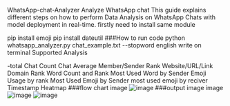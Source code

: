 WhatsApp-chat-Analyzer
Analyze WhatsApp chat This guide explains different steps on how to perform Data Analysis on WhatsApp Chats with model deployment in real-time. firstly need to install same module

pip install emoji
pip install dateutil
###How to run code
python whatsapp_analyzer.py chat_example.txt --stopword english write on terminal
Supported Analysis

-total Chat Count
Chat Average
Member/Sender Rank
Website/URL/Link Domain Rank
Word Count and Rank
Most Used Word by Sender
Emoji Usage by rank
Most Used Emoji by Sender
most used emoji by reciver
Timestamp Heatmap
###flow chart image
![image](https://github.com/user-attachments/assets/452e91d4-7d41-43ee-877a-a4d670ce112f)
###output image image
![image](https://github.com/user-attachments/assets/3a0b8312-11c6-4525-957b-950170c5e885)
![image](https://github.com/user-attachments/assets/5a11186e-2290-468b-8889-34bfc2dd364e)
